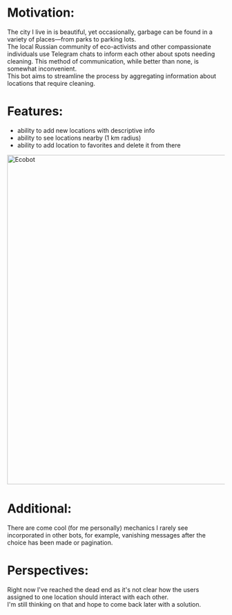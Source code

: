 # Motivation:
The city I live in is beautiful, yet occasionally, garbage can be found in a variety of places—from parks to parking lots. \
The local Russian community of eco-activists and other compassionate individuals use Telegram chats to inform each other about spots needing cleaning. 
This method of communication, while better than none, is somewhat inconvenient. \
This bot aims to streamline the process by aggregating information about locations that require cleaning.

# Features:
- ability to add new locations with descriptive info
- ability to see locations nearby (1 km radius)
- ability to add location to favorites and delete it from there
<img width="762" alt="Ecobot" src="https://github.com/ekovenko/EcoBot/assets/74407792/2ff74542-3219-4299-a019-f65490fca3f8">

# Additional:
There are come cool (for me personally) mechanics I rarely see incorporated in other bots, for example, vanishing messages after the choice has been made or pagination.

# Perspectives:
Right now I've reached the dead end as it's not clear how the users assigned to one location should interact with each other. \
I'm still thinking on that and hope to come back later with a solution.
